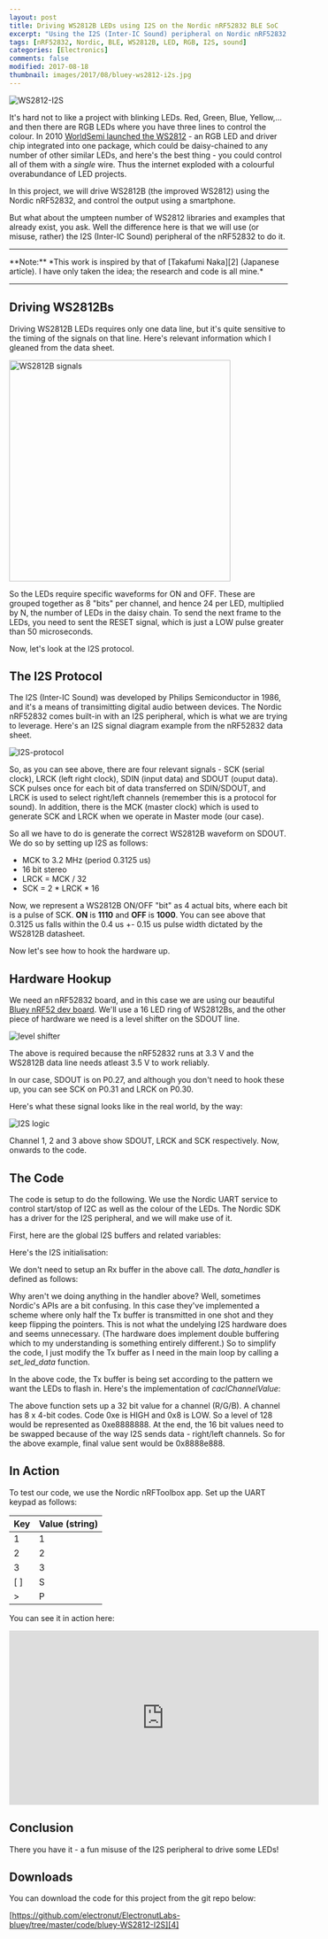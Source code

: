 ```yaml
---
layout: post
title: Driving WS2812B LEDs using I2S on the Nordic nRF52832 BLE SoC
excerpt: "Using the I2S (Inter-IC Sound) peripheral on Nordic nRF52832 to drive WS2812B LEDs."
tags: [nRF52832, Nordic, BLE, WS2812B, LED, RGB, I2S, sound]
categories: [Electronics]
comments: false
modified: 2017-08-18
thumbnail: images/2017/08/bluey-ws2812-i2s.jpg
---
```


![WS2812-I2S](/images/2017/08/bluey-ws2812-i2s.jpg)


It's hard not to like a project with blinking LEDs. Red, Green, Blue, Yellow,... and then there are RGB LEDs where you have three lines to control the colour. In 2010 [WorldSemi launched the WS2812][1] - an RGB LED and driver chip integrated into one package, which could be daisy-chained to any number of other similar LEDs, and here's the best thing - you could control all of them with a *single* wire. Thus the internet exploded with a colourful overabundance of LED projects.

In this project, we will drive WS2812B (the improved WS2812) using the Nordic nRF52832, and control the output using a smartphone. 

But what about the umpteen number of WS2812 libraries and examples that already exist, you ask. Well the difference here is that we will use (or misuse, rather) the I2S (Inter-IC Sound) peripheral of the nRF52832 to do it.

<hr/>
**Note:** *This work is inspired by that of [Takafumi Naka][2] (Japanese article). I have only taken the idea; the research and code is all mine.*
<hr/>

## Driving WS2812Bs

Driving WS2812B LEDs requires only one data line, but it's quite sensitive to the timing of the signals 
on that line. Here's relevant information which I gleaned from the data sheet.

<img alt="WS2812B signals" src="/images/2017/08/WS2812-signals.jpg" style="width:400px;"/>

So the LEDs require specific waveforms for ON and OFF. These are grouped together as 8 "bits" per channel, 
and hence 24 per LED, multiplied by N, the number of LEDs in the daisy chain. To send the next frame to the 
LEDs, you need to sent the RESET signal, which is just a LOW pulse greater than 50 microseconds.

Now, let's look at the I2S protocol.

## The I2S Protocol

The I2S (Inter-IC Sound) was developed by Philips Semiconductor in 1986, and it's a means of transimitting 
digital audio between devices. The Nordic nRF52832 comes built-in with an I2S peripheral, which is what 
we are trying to leverage. Here's an I2S signal diagram example from the nRF52832 data sheet.

![I2S-protocol](/images/2017/08/I2S-protocol.png)

So, as you can see above, there are four relevant signals - SCK (serial clock), LRCK (left right clock), 
SDIN (input data) and SDOUT (ouput data). SCK pulses once for each bit of data transferred on SDIN/SDOUT, 
and LRCK is used to select right/left channels (remember this is a protocol for sound). In addition, there is the MCK (master clock) which is used to generate SCK and LRCK when we operate in Master mode (our case).

So all we have to do is generate the correct WS2812B waveform on SDOUT. We do so by setting up I2S as follows:

- MCK to 3.2 MHz (period 0.3125 us)
- 16 bit stereo
- LRCK = MCK / 32
- SCK = 2 * LRCK * 16

Now, we represent a WS2812B ON/OFF "bit" as 4 actual bits, where each bit is a pulse of SCK. **ON**
is **1110** and **OFF** is **1000**. You can see above that 0.3125 us falls within the 0.4 us +- 0.15 us 
pulse width dictated by the WS2812B datasheet.

Now let's see how to hook the hardware up.

## Hardware Hookup

We need an nRF52832 board, and in this case we are using our beautiful [Bluey nRF52 dev board][3]. We'll use a 16 LED ring of WS2812Bs, and the other piece of hardware we need is a level shifter on the SDOUT line.

![level shifter](/images/2017/08/shifter.png)

The above is required because the nRF52832 runs at 3.3 V and the WS2812B data line needs atleast 3.5 V to work reliably.

In our case, SDOUT is on P0.27, and although you don't need to hook these up, you can see SCK on P0.31 and 
LRCK on P0.30.

Here's what these signal looks like in the real world, by the way:

![I2S logic](/images/2017/08/i2s-logic.png)

Channel 1, 2 and 3 above show SDOUT, LRCK and SCK respectively. Now, onwards to the code.

## The Code

The code is setup to do the following. We use the Nordic UART service to control start/stop of I2C as 
well as the colour of the LEDs. The Nordic SDK has a driver for the I2S peripheral, and we will make 
use of it.

First, here are the global I2S buffers and related variables:

<script src="https://gist.github.com/electronut/b6ae66e8b9dc140f5f7a0c4a6c59b741.js"></script>

Here's the I2S initialisation:

<script src="https://gist.github.com/electronut/7520ad8a063c940ada30d2bb1cde68de.js"></script>

We don't need to setup an Rx buffer in the above call. The *data_handler* is defined as follows:

<script src="https://gist.github.com/electronut/2274900e83f8c38c69b5b4a26e63cb74.js"></script>

Why aren't we doing anything in the handler above? Well, sometimes Nordic's APIs are a bit confusing. 
In this case they've implemented a scheme where only half the Tx buffer is transmitted in one shot and they keep flipping the pointers. This is not what the undelying I2S hardware does and seems unnecessary. (The 
hardware does implement double buffering which to my understanding is something entirely different.) So to 
simplify the code, I just modify the Tx buffer as I need in the main loop by calling a *set_led_data* function.

<script src="https://gist.github.com/electronut/c1899c5617b60eb63453b022c484d1ce.js"></script>

In the above code, the Tx buffer is being set according to the pattern we want the LEDs to flash in. Here's the implementation of *caclChannelValue*:

<script src="https://gist.github.com/electronut/382ce40be1d138bbd1ba5ee689e83344.js"></script>

The above function sets up a 32 bit value for a channel (R/G/B). A channel has 8 x 4-bit codes. Code 0xe is HIGH and 0x8 is LOW. So a level of 128 would be represented as 0xe8888888. At the end, the 16 bit values need to be swapped because of the way I2S sends data - right/left channels. So for the above example, final value sent would be 0x8888e888.

## In Action

To test our code, we use the Nordic nRFToolbox app. Set up the UART keypad as follows:

|Key | Value (string)|
|----|----|
|1 | 1|
|2 | 2|
|3 | 3|
|[ ] | S|
|>| P|

You can see it in action here:

<iframe width="560" height="315" src="https://www.youtube.com/embed/P25fbFPuy08" frameborder="0" allowfullscreen></iframe>

## Conclusion

There you have it - a fun misuse of the I2S peripheral to drive some LEDs!

## Downloads

You can download the code for this project from the git repo below:

[https://github.com/electronut/ElectronutLabs-bluey/tree/master/code/bluey-WS2812-I2S][4]


[1]: http://www.world-semi.com/about/index.html
[2]: http://takafuminaka.blogspot.in/2016/02/nrf52832-ws2812b-5-i2s.html
[3]: https://www.tindie.com/products/ElectronutLabs/bluey-nrf52832-ble-development-board/
[4]: https://github.com/electronut/ElectronutLabs-bluey/tree/master/code/bluey-WS2812-I2S
